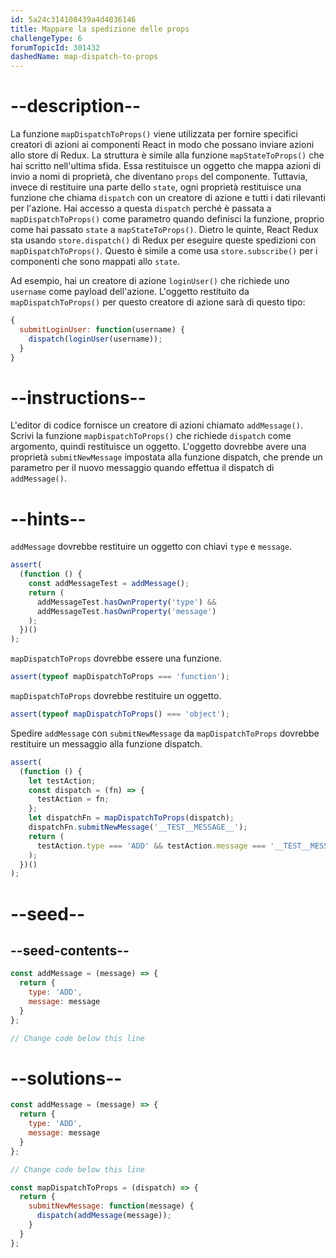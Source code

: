 ```yaml
---
id: 5a24c314108439a4d4036146
title: Mappare la spedizione delle props
challengeType: 6
forumTopicId: 301432
dashedName: map-dispatch-to-props
---
```


# --description--

La funzione `mapDispatchToProps()` viene utilizzata per fornire specifici creatori di azioni ai componenti React in modo che possano inviare azioni allo store di Redux. La struttura è simile alla funzione `mapStateToProps()` che hai scritto nell'ultima sfida. Essa restituisce un oggetto che mappa azioni di invio a nomi di proprietà, che diventano `props` del componente. Tuttavia, invece di restituire una parte dello `state`, ogni proprietà restituisce una funzione che chiama `dispatch` con un creatore di azione e tutti i dati rilevanti per l'azione. Hai accesso a questa `dispatch` perché è passata a `mapDispatchToProps()` come parametro quando definisci la funzione, proprio come hai passato `state` a `mapStateToProps()`. Dietro le quinte, React Redux sta usando `store.dispatch()` di Redux per eseguire queste spedizioni con `mapDispatchToProps()`. Questo è simile a come usa `store.subscribe()` per i componenti che sono mappati allo `state`.

Ad esempio, hai un creatore di azione `loginUser()` che richiede uno `username` come payload dell'azione. L'oggetto restituito da `mapDispatchToProps()` per questo creatore di azione sarà di questo tipo:

```jsx
{
  submitLoginUser: function(username) {
    dispatch(loginUser(username));
  }
}
```

# --instructions--

L'editor di codice fornisce un creatore di azioni chiamato `addMessage()`. Scrivi la funzione `mapDispatchToProps()` che richiede `dispatch` come argomento, quindi restituisce un oggetto. L'oggetto dovrebbe avere una proprietà `submitNewMessage` impostata alla funzione dispatch, che prende un parametro per il nuovo messaggio quando effettua il dispatch di `addMessage()`.

# --hints--

`addMessage` dovrebbe restituire un oggetto con chiavi `type` e `message`.

```js
assert(
  (function () {
    const addMessageTest = addMessage();
    return (
      addMessageTest.hasOwnProperty('type') &&
      addMessageTest.hasOwnProperty('message')
    );
  })()
);
```

`mapDispatchToProps` dovrebbe essere una funzione.

```js
assert(typeof mapDispatchToProps === 'function');
```

`mapDispatchToProps` dovrebbe restituire un oggetto.

```js
assert(typeof mapDispatchToProps() === 'object');
```

Spedire `addMessage` con `submitNewMessage` da `mapDispatchToProps` dovrebbe restituire un messaggio alla funzione dispatch.

```js
assert(
  (function () {
    let testAction;
    const dispatch = (fn) => {
      testAction = fn;
    };
    let dispatchFn = mapDispatchToProps(dispatch);
    dispatchFn.submitNewMessage('__TEST__MESSAGE__');
    return (
      testAction.type === 'ADD' && testAction.message === '__TEST__MESSAGE__'
    );
  })()
);
```

# --seed--

## --seed-contents--

```jsx
const addMessage = (message) => {
  return {
    type: 'ADD',
    message: message
  }
};

// Change code below this line
```

# --solutions--

```jsx
const addMessage = (message) => {
  return {
    type: 'ADD',
    message: message
  }
};

// Change code below this line

const mapDispatchToProps = (dispatch) => {
  return {
    submitNewMessage: function(message) {
      dispatch(addMessage(message));
    }
  }
};
```
